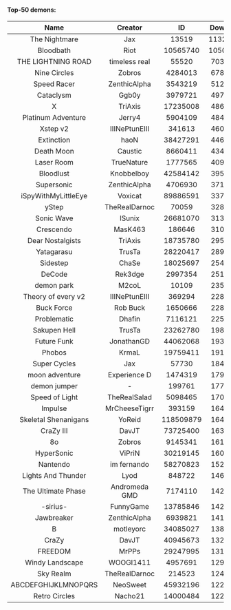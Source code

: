 #### Top-50 demons:

| Name | Creator | ID | Downloads | Likes |
|:---:|:---:|:---:|:---:|:---:|
| The Nightmare | Jax | 13519 | 113238317 | 5592939
| Bloodbath | Riot | 10565740 | 105036138 | 4735089
| THE LIGHTNING ROAD | timeless real | 55520 | 70357212 | 3090782
| Nine Circles | Zobros | 4284013 | 67865112 | 3397592
| Speed Racer | ZenthicAlpha | 3543219 | 51233198 | 2459666
| Cataclysm | Ggb0y | 3979721 | 49712912 | 1436304
| X | TriAxis | 17235008 | 48637198 | 2284340
| Platinum Adventure | Jerry4 | 5904109 | 48482493 | 2834745
| Xstep v2 | IIINePtunEIII | 341613 | 46009779 | 1650757
| Extinction | haoN | 38427291 | 44653471 | 1424242
| Death Moon  | Caustic | 8660411 | 43410384 | 2037921
| Laser Room | TrueNature | 1777565 | 40907828 | 1228505
| Bloodlust | Knobbelboy | 42584142 | 39504449 | 1104528
| Supersonic | ZenthicAlpha | 4706930 | 37133806 | 1628906
| iSpyWithMyLittleEye | Voxicat | 89886591 | 33783021 | 2371050
| yStep | TheRealDarnoc | 70059 | 32812328 | 1081631
| Sonic Wave | lSunix | 26681070 | 31323281 | 939245
| Crescendo | MasK463 | 186646 | 31058749 | 1055431
| Dear Nostalgists | TriAxis | 18735780 | 29503347 | 1458739
| Yatagarasu  | TrusTa | 28220417 | 28954776 | 1049473
| Sidestep | ChaSe | 18025697 | 25465822 | 1046209
| DeCode | Rek3dge | 2997354 | 25106461 | 1079873
| demon park | M2coL | 10109 | 23539729 | 770530
| Theory of every v2 | IIINePtunEIII | 369294 | 22856671 | 801913
| Buck Force | Rob Buck | 1650666 | 22829867 | 591288
| Problematic | Dhafin | 7116121 | 22546169 | 1121958
| Sakupen Hell | TrusTa | 23262780 | 19894321 | 579141
| Future Funk | JonathanGD | 44062068 | 19378874 | 842045
| Phobos | KrmaL | 19759411 | 19153996 | 663477
| Super Cycles | Jax | 57730 | 18425346 | 654678
| moon adventure | Experience D | 1474319 | 17988849 | 509747
| demon jumper | - | 199761 | 17767403 | 618048
| Speed of Light | TheRealSalad | 5098465 | 17022328 | 778163
| Impulse | MrCheeseTigrr | 393159 | 16478223 | 815935
| Skeletal Shenanigans | YoReid | 118509879 | 16441587 | 946714
| CraZy III | DavJT | 73725400 | 16304716 | 793319
| 8o | Zobros | 9145341 | 16150262 | 780987
| HyperSonic | ViPriN | 30219145 | 16029540 | 552308
| Nantendo | im fernando | 58270823 | 15204309 | 837595
| Lights And Thunder | Lyod | 848722 | 14630970 | 672381
| The Ultimate Phase | Andromeda GMD | 7174110 | 14288181 | 525148
| -sirius- | FunnyGame | 13785846 | 14232949 | 803360
| Jawbreaker | ZenthicAlpha | 6939821 | 14178729 | 719444
| B | motleyorc | 34085027 | 13862634 | 729577
| CraZy | DavJT | 40945673 | 13229921 | 566887
| FREEDOM | MrPPs | 29247995 | 13176483 | 625824
| Windy Landscape | WOOGI1411 | 4957691 | 12929304 | 700969
| Sky Realm | TheRealDarnoc | 214523 | 12413356 | 519499
| ABCDEFGHIJKLMNOPQRS | NeoSweet | 45932196 | 12239848 | 761628
| Retro Circles | Nacho21 | 14000484 | 12203613 | 730781
